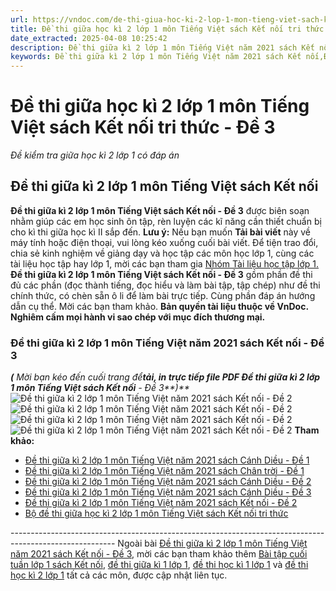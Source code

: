 ```yaml
---
url: https://vndoc.com/de-thi-giua-hoc-ki-2-lop-1-mon-tieng-viet-sach-ket-noi-tri-thuc-de-3-228064
title: Đề thi giữa học kì 2 lớp 1 môn Tiếng Việt sách Kết nối tri thức - Đề 3 - Đề kiểm tra giữa học kì 2 lớp 1 có đáp án - VnDoc.com
date_extracted: 2025-04-08 10:25:42
description: Đề thi giữa kì 2 lớp 1 môn Tiếng Việt năm 2021 sách Kết nối - Đề 3 được soạn nhằm giúp các em HS ôn luyện, chuẩn bị sẵn sàng cho bài thi giữa kì 2 sắp tới.
keywords: Đề thi giữa kì 2 lớp 1 môn Tiếng Việt năm 2021 sách Kết nối,Đề kiểm tra giữa kì 2 lớp 1 môn Tiếng Việt năm 2020 - 2021,Đề kiểm tra giữa kì 2 lớp 1 môn Tiếng Việt năm 2021,Đề kiểm tra giữa kì 2 lớp 1 môn Tiếng Việt năm học 2021,Đề thi giữa học kì 2 môn Tiếng Việt lớp 1,Đề thi giữa kì 2 lớp 1 môn Tiếng Việt,Đề thi giữa kì 2 môn Tiếng Việt lớp 1 năm 2021,Đề thi giữa kì 2 lớp 1 theo chương trình mới,Đề kiểm tra giữa học kì 2 lớp 1 theo chương trình mới
---
```


# Đề thi giữa học kì 2 lớp 1 môn Tiếng Việt sách Kết nối tri thức - Đề 3
 _Đề kiểm tra giữa học kì 2 lớp 1 có đáp án_
## Đề thi giữa kì 2 lớp 1 môn Tiếng Việt sách Kết nối
**Đề thi giữa kì 2 lớp 1 môn Tiếng Việt sách Kết nối - Đề 3** được biên soạn nhằm giúp các em học sinh ôn tập, rèn luyện các kĩ năng cần thiết chuẩn bị cho kì thi giữa học kì II sắp đến.
**Lưu ý:** Nếu bạn muốn **Tải bài viết** này về máy tính hoặc điện thoại, vui lòng kéo xuống cuối bài viết.
Để tiện trao đổi, chia sẻ kinh nghiệm về giảng dạy và học tập các môn học lớp 1, cùng các tài liệu học tập hay lớp 1, mời các bạn tham gia [Nhóm Tài liệu học tập lớp 1.](<https://vndoc.com/goto?q=aHR0cHM6Ly93d3cuZmFjZWJvb2suY29tL2dyb3Vwcy9UYWkubGlldS5ob2MudGFwLmxvcC4xLlZORE9D>)
**Đề thi giữa kì 2 lớp 1 môn Tiếng Việt sách Kết nối - Đề 3** gồm phần đề thi đủ các phần \(đọc thành tiếng, đọc hiểu và làm bài tập, tập chép\) như đề thi chính thức, có chèn sẵn ô li để làm bài trực tiếp. Cùng phần đáp án hướng dẫn cụ thể. Mời các bạn tham khảo.
**Bản quyền tài liệu thuộc về VnDoc. Nghiêm cấm mọi hành vi sao chép với mục đích thương mại.**
### Đề thi giữa kì 2 lớp 1 môn Tiếng Việt năm 2021 sách Kết nối - Đề 3
 _**\(** Mời bạn kéo đến cuối trang để**tải, in trực tiếp file PDF Đề thi giữa kì 2 lớp 1 môn Tiếng Việt sách Kết nối** \- Đề 3**\)**_
![Đề thi giữa kì 2 lớp 1 môn Tiếng Việt năm 2021 sách Kết nối - Đề 2](https://i.vdoc.vn/data/image/2021/03/05/de-thi-giua-ki-2-lop-1-mon-tieng-viet-sach-ket-noi-de-3-1.png)
![Đề thi giữa kì 2 lớp 1 môn Tiếng Việt năm 2021 sách Kết nối - Đề 2](https://i.vdoc.vn/data/image/2021/03/05/de-thi-giua-ki-2-lop-1-mon-tieng-viet-sach-ket-noi-de-3-2.png)
![Đề thi giữa kì 2 lớp 1 môn Tiếng Việt năm 2021 sách Kết nối - Đề 2](https://i.vdoc.vn/data/image/2021/03/05/de-thi-giua-ki-2-lop-1-mon-tieng-viet-sach-ket-noi-de-3-3.png)
![Đề thi giữa kì 2 lớp 1 môn Tiếng Việt năm 2021 sách Kết nối - Đề 2](https://i.vdoc.vn/data/image/2021/03/05/de-thi-giua-ki-2-lop-1-mon-tieng-viet-sach-ket-noi-de-3-4.png)
**Tham khảo:**
  * [Đề thi giữa kì 2 lớp 1 môn Tiếng Việt năm 2021 sách Cánh Diều - Đề 1](<https://vndoc.com/de-thi-giua-hoc-ki-2-lop-1-mon-tieng-viet-sach-canh-dieu-de-1-227488>)
  * [Đề thi giữa kì 2 lớp 1 môn Tiếng Việt năm 2021 sách Chân trời - Đề 1](<https://vndoc.com/de-thi-giua-hoc-ki-2-lop-1-mon-tieng-viet-sach-chan-troi-sang-tao-de-1-227505>)
  * [Đề thi giữa kì 2 lớp 1 môn Tiếng Việt năm 2021 sách Cánh Diều - Đề 2](<https://vndoc.com/de-thi-giua-hoc-ki-2-lop-1-mon-tieng-viet-sach-canh-dieu-de-2-228009>)
  * [Đề thi giữa kì 2 lớp 1 môn Tiếng Việt năm 2021 sách Cánh Diều - Đề 3](<https://vndoc.com/de-thi-giua-hoc-ki-2-lop-1-mon-tieng-viet-sach-canh-dieu-de-3-228025>)
  * [Đề thi giữa kì 2 lớp 1 môn Tiếng Việt năm 2021 sách Kết nối - Đề 2](<https://vndoc.com/de-thi-giua-hoc-ki-2-lop-1-mon-tieng-viet-sach-ket-noi-tri-thuc-de-2-228042>)
  * [Bộ đề thi giữa học kì 2 lớp 1 môn Tiếng Việt sách Kết nối tri thức](<https://vndoc.com/bo-de-thi-giua-hoc-ki-2-lop-1-mon-tieng-viet-sach-ket-noi-tri-thuc-228067>)

\--------------------------------------------------------------------------------------------------------
Ngoài bài [Đề thi giữa kì 2 lớp 1 môn Tiếng Việt năm 2021 sách Kết nối - Đề 3](<https://vndoc.com/de-thi-giua-hoc-ki-2-lop-1-mon-tieng-viet-sach-ket-noi-tri-thuc-de-3-228064>), mời các bạn tham khảo thêm [Bài tập cuối tuần lớp 1 sách Kết nối](<https://vndoc.com/bai-tap-cuoi-tuan-tieng-viet-lop-1-ket-noi-tri-thuc>), [đề thi giữa kì 1 lớp 1](<https://vndoc.com/de-thi-giua-ki-1-lop1>), [đề thi học kì 1 lớp 1](<https://vndoc.com/de-thi-hoc-ki-1-lop1>) và [đề thi học kì 2 lớp 1](<https://vndoc.com/de-thi-hoc-ki-2-lop1>) tất cả các môn, được cập nhật liên tục.
